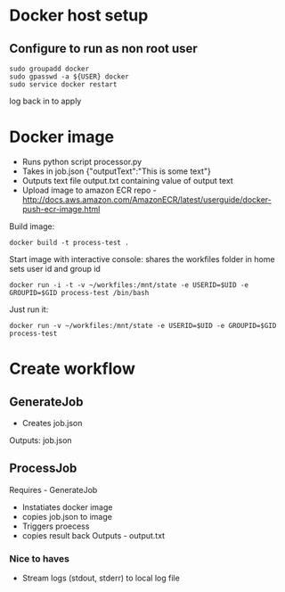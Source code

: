 # Docker host setup
## Configure  to run as non root user

    sudo groupadd docker  
    sudo gpasswd -a ${USER} docker 
    sudo service docker restart 

log back in to apply

# Docker image
- Runs python script processor.py
- Takes in job.json
    {"outputText":"This is some text"}
- Outputs text file output.txt containing value of output text
- Upload image to amazon ECR repo - http://docs.aws.amazon.com/AmazonECR/latest/userguide/docker-push-ecr-image.html

Build image:

    docker build -t process-test .

Start image with interactive console: 
 shares the workfiles folder in home
 sets user id and group id

    docker run -i -t -v ~/workfiles:/mnt/state -e USERID=$UID -e GROUPID=$GID process-test /bin/bash

Just run it:

    docker run -v ~/workfiles:/mnt/state -e USERID=$UID -e GROUPID=$GID process-test


# Create workflow
## GenerateJob
- Creates job.json

Outputs: job.json
## ProcessJob
Requires - GenerateJob
- Instatiates docker image
- copies job.json to image
- Triggers proecess
- copies result back
Outputs - output.txt
### Nice to haves 
- Stream logs (stdout, stderr) to local log file

